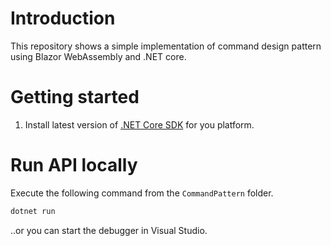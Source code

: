 # Introduction

This repository shows a simple implementation of command design pattern using Blazor WebAssembly and .NET core.

# Getting started

1. Install latest version of [.NET Core SDK](https://www.microsoft.com/net/download) for you platform.

# Run API locally

Execute the following command from the `CommandPattern` folder.

```bash
dotnet run
```

..or you can start the debugger in Visual Studio.



